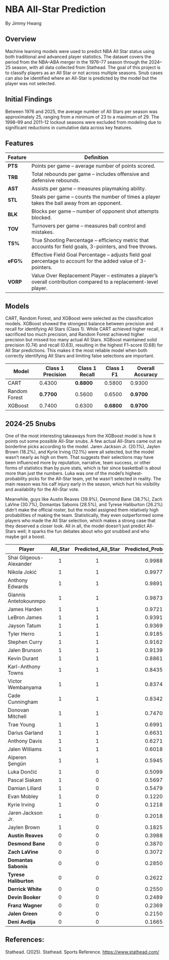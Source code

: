 # NBA All-Star Prediction
By Jimmy Hwang

## Overview
Machine learning models were used to predict NBA All Star status using both traditional and advanced player statistics. The dataset covers the period from the NBA–ABA merger in the 1976–77 season through the 2024–25 season, with all data collected from Stathead. The goal of this project is to classify players as an All Star or not across multiple seasons. Snub cases can also be identified where an All-Star is predicted by the model but the player was not selected.

## Initial Findings
Between 1976 and 2025, the average number of All Stars per season was approximately 25, ranging from a minimum of 23 to a maximum of 29. The 1998–99 and 2011–12 lockout seasons were excluded from modeling due to significant reductions in cumulative data across key features.

## Features
| Feature | Definition |
|---------|-------------|
| **PTS** | Points per game – average number of points scored. |
| **TRB** | Total rebounds per game – includes offensive and defensive rebounds. |
| **AST** | Assists per game – measures playmaking ability. |
| **STL** | Steals per game – counts the number of times a player takes the ball away from an opponent. |
| **BLK** | Blocks per game – number of opponent shot attempts blocked. |
| **TOV** | Turnovers per game – measures ball control and mistakes. |
| **TS%** | True Shooting Percentage – efficiency metric that accounts for field goals, 3-pointers, and free throws. |
| **eFG%** | Effective Field Goal Percentage – adjusts field goal percentage to account for the added value of 3-pointers. |
| **VORP** | Value Over Replacement Player – estimates a player’s overall contribution compared to a replacement-level player. |

## Models
CART, Random Forest, and XGBoost were selected as the classification models. XGBoost showed the strongest balance between precision and recall for identifying All Stars (Class 1). While CART achieved higher recall, it sacrificed too much precision, and Random Forest achieved higher precision but missed too many actual All Stars. XGBoost maintained solid precision (0.74) and recall (0.63), resulting in the highest F1-score (0.68) for All Star predictions. This makes it the most reliable model when both correctly identifying All Stars and limiting false selections are important.

| Model         | Class 1 Precision | Class 1 Recall | Class 1 F1 | Overall Accuracy |
|---------------|-------------------|----------------|------------|------------------|
| CART          | 0.4300            | **0.8800**     | 0.5800     | 0.9300           |
| Random Forest | **0.7700**        | 0.5600         | 0.6500     | **0.9700**       |
| XGBoost       | 0.7400            | 0.6300         | **0.6800** | **0.9700**       |

## 2024-25 Snubs
One of the most interesting takeaways from the XGBoost model is how it points out some possible All-Star snubs. A few actual All-Stars came out as borderline picks according to the model. Jaren Jackson Jr. (20.1%), Jaylen Brown (18.2%), and Kyrie Irving (12.1%) were all selected, but the model wasn’t nearly as high on them. That suggests their selections may have been influenced more by reputation, narrative, team success, or other forms of statistics than by pure stats, which is fair since basketball is about more than just the numbers. Luka was one of the model’s highest-probability picks for the All-Star team, yet he wasn’t selected in reality. The main reason was his calf injury early in the season, which hurt his visibility and availability for the All-Star vote.

Meanwhile, guys like Austin Reaves (39.9%), Desmond Bane (38.7%), Zach LaVine (30.7%), Domantas Sabonis (28.5%), and Tyrese Haliburton (26.2%) didn’t make the official roster, but the model assigned them relatively high probabilities of making the team. Statistically, they even outperformed some players who made the All Star selection, which makes a strong case that they deserved a closer look. All in all, the model doesn’t just predict All-Stars well; it sparks the fun debates about who got snubbed and who maybe got a boost.

| Player            | All_Star | Predicted_All_Star | Predicted_Prob |
|-------------------|:--------:|:------------------:|---------------:|
| Shai Gilgeous-Alexander | 1 | 1 | 0.9988 |
| Nikola Jokić      | 1 | 1 | 0.9977 |
| Anthony Edwards   | 1 | 1 | 0.9891 |
| Giannis Antetokounmpo | 1 | 1 | 0.9873 |
| James Harden      | 1 | 1 | 0.9721 |
| LeBron James      | 1 | 1 | 0.9391 |
| Jayson Tatum      | 1 | 1 | 0.9369 |
| Tyler Herro       | 1 | 1 | 0.9185 |
| Stephen Curry     | 1 | 1 | 0.9162 |
| Jalen Brunson     | 1 | 1 | 0.9139 |
| Kevin Durant      | 1 | 1 | 0.8861 |
| Karl-Anthony Towns| 1 | 1 | 0.8435 |
| Victor Wembanyama | 1 | 1 | 0.8374 |
| Cade Cunningham   | 1 | 1 | 0.8342 |
| Donovan Mitchell  | 1 | 1 | 0.7470 |
| Trae Young        | 1 | 1 | 0.6991 |
| Darius Garland    | 1 | 1 | 0.6631 |
| Anthony Davis     | 1 | 1 | 0.6271 |
| Jalen Williams    | 1 | 1 | 0.6018 |
| Alperen Şengün    | 1 | 1 | 0.5945 |
| Luka Dončić       | 1 | 0 | 0.5099 |
| Pascal Siakam     | 1 | 0 | 0.5697 |
| Damian Lillard    | 1 | 0 | 0.5479 |
| Evan Mobley       | 1 | 0 | 0.1220 |
| Kyrie Irving      | 1 | 0 | 0.1218 |
| Jaren Jackson Jr. | 1 | 0 | 0.2018 |
| Jaylen Brown      | 1 | 0 | 0.1825 |
| **Austin Reaves** | 0 | 0 | 0.3988 |
| **Desmond Bane**  | 0 | 0 | 0.3870 |
| **Zach LaVine**   | 0 | 0 | 0.3072 |
| **Domantas Sabonis** | 0 | 0 | 0.2850 |
| **Tyrese Haliburton**| 0 | 0 | 0.2622 |
| **Derrick White** | 0 | 0 | 0.2550 |
| **Devin Booker**  | 0 | 0 | 0.2489 |
| **Franz Wagner**  | 0 | 0 | 0.2369 |
| **Jalen Green**   | 0 | 0 | 0.2150 |
| **Deni Avdija**   | 0 | 0 | 0.1665 |

## References:
Stathead. (2025). Stathead. Sports Reference. https://www.stathead.com/
